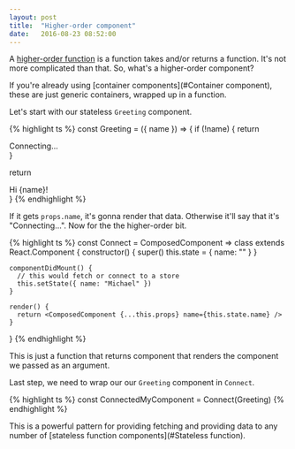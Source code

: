 ```yaml
---
layout: post
title:  "Higher-order component"
date:   2016-08-23 08:52:00
---
```


A [higher-order function](https://en.wikipedia.org/wiki/Higher-order_function) is a function takes and/or returns a function. It's not more complicated than that. So, what's a higher-order component?

If you're already using [container components](#Container component), these are just generic containers, wrapped up in a function.

Let's start with our stateless `Greeting` component.

{% highlight ts %}
const Greeting = ({ name }) => {
  if (!name) { return <div>Connecting...</div> }

  return <div>Hi {name}!</div>
}
{% endhighlight %}

If it gets `props.name`, it's gonna render that data. Otherwise it'll say that it's "Connecting...". Now for the the higher-order bit.

{% highlight ts %}
const Connect = ComposedComponent =>
  class extends React.Component {
    constructor() {
      super()
      this.state = { name: "" }
    }

    componentDidMount() {
      // this would fetch or connect to a store
      this.setState({ name: "Michael" })
    }

    render() {
      return <ComposedComponent {...this.props} name={this.state.name} />
    }
  }
{% endhighlight %}

This is just a function that returns component that renders the component we passed as an argument.

Last step, we need to wrap our our `Greeting` component in `Connect`.

{% highlight ts %}
const ConnectedMyComponent = Connect(Greeting)
{% endhighlight %}

This is a powerful pattern for providing fetching and providing data to any number of [stateless function components](#Stateless function).
